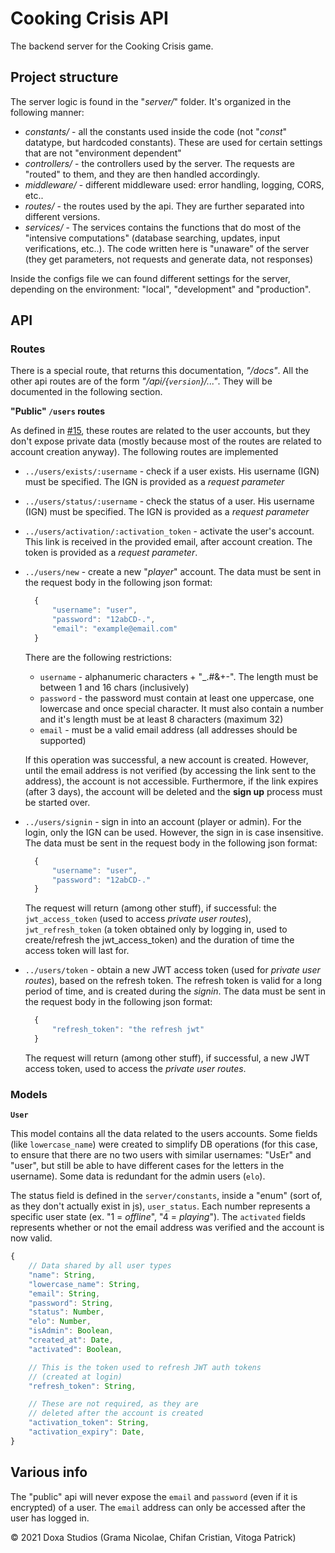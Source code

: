 # Cooking Crisis API

The backend server for the Cooking Crisis game.

## Project structure

The server logic is found in the "_server/_" folder. It's organized in the following manner:

- _constants/_ - all the constants used inside the code (not "_const_" datatype, but hardcoded constants). These are used for certain settings that are not "environment dependent"
- _controllers/_ - the controllers used by the server. The requests are "routed" to them, and they are then handled accordingly.
- _middleware/_ - different middleware used: error handling, logging, CORS, etc..
- _routes/_ - the routes used by the api. They are further separated into different versions.
- _services/_ -  The services contains the functions that do most of the "intensive computations" (database searching, updates, input verifications, etc..). The code written here is "unaware" of the server (they get parameters, not requests and generate data, not responses)

Inside the configs file we can found different settings for the server, depending on the environment: "local", "development" and "production".

## API

### Routes

There is a special route, that returns this documentation, _"/docs"_. All the other api routes are of the form _"/api/{`version`}/..."_. They will be documented in the following section.

**"Public" `/users` routes**

As defined in [#15](https://github.com/gramanicu/cooking-crisis-api/issues/15), these routes are related to the user accounts, but they don't expose private data (mostly because most of the routes are related to account creation anyway). The following routes are implemented

- `../users/exists/:username` - check if a user exists. His username (IGN) must be specified. The IGN is provided as a _request parameter_
- `../users/status/:username` - check the status of a user. His username (IGN) must be specified. The IGN is provided as a _request parameter_
- `../users/activation/:activation_token` - activate the user's account. This link is received in the provided email, after account creation. The token is provided as a _request parameter_.
- `../users/new` - create a new "_player_" account. The data must be sent in the request body in the following json format:

  ```js
    {
        "username": "user",
        "password": "12abCD-.",
        "email": "example@email.com"
    }
  ```

  There are the following restrictions:
  - `username` - alphanumeric characters + "_.#&+-". The length must be between 1 and 16 chars (inclusively)
  - `password` - the password must contain at least one uppercase, one lowercase and once special character. It must also contain a number and it's length must be at least 8 characters (maximum 32)
  - `email` - must be a valid email address (all addresses should be supported)
  
  If this operation was successful, a new account is created. However, until the email address is not verified (by accessing the link sent to the address), the account is not accessible. Furthermore, if the link expires (after 3 days), the account will be deleted and the **sign up** process must be started over.

- `../users/signin` - sign in into an account (player or admin). For the login, only the IGN can be used. However, the sign in is case insensitive. The data must be sent in the request body in the following json format:

  ```js
    {
        "username": "user",
        "password": "12abCD-."
    }
  ```

  The request will return (among other stuff), if successful: the `jwt_access_token` (used to access _private user routes_), `jwt_refresh_token` (a token obtained only by logging in, used to create/refresh the jwt_access_token) and the duration of time the access token will last for.

- `../users/token` - obtain a new JWT access token (used for _private user routes_), based on the refresh token. The refresh token is valid for a long period of time, and is created during the _signin_. The data must be sent in the request body in the following json format:

  ```js
    {
        "refresh_token": "the refresh jwt"
    }
  ```

  The request will return (among other stuff), if successful, a new JWT access token, used to access the _private user routes_.

### Models

**`User`**

This model contains all the data related to the users accounts. Some fields (like `lowercase_name`) were created to simplify DB operations (for this case, to ensure that there are no two users with similar usernames: "UsEr" and "user", but still be able to have different cases for the letters in the username). Some data is redundant for the admin users (`elo`).

The status field is defined in the `server/constants`, inside a "enum" (sort of, as they don't actually exist in js), `user_status`. Each number represents a specific user state (ex. "1 = _offline_", "4 = _playing_"). The `activated` fields represents whether or not the email address was verified and the account is now valid.

```js
{
    // Data shared by all user types
    "name": String,
    "lowercase_name": String,
    "email": String,
    "password": String,
    "status": Number,
    "elo": Number,
    "isAdmin": Boolean,
    "created_at": Date,
    "activated": Boolean,

    // This is the token used to refresh JWT auth tokens
    // (created at login)
    "refresh_token": String,

    // These are not required, as they are 
    // deleted after the account is created
    "activation_token": String,
    "activation_expiry": Date,
}
```

<!-- This heading can be renamed / documentation in it relocated/reorganized -->
## Various info

The "public" api will never expose the `email` and `password` (even if it is encrypted) of a user. The `email` address can only be accessed after the user has logged in.

© 2021 Doxa Studios (Grama Nicolae, Chifan Cristian, Vitoga Patrick)
